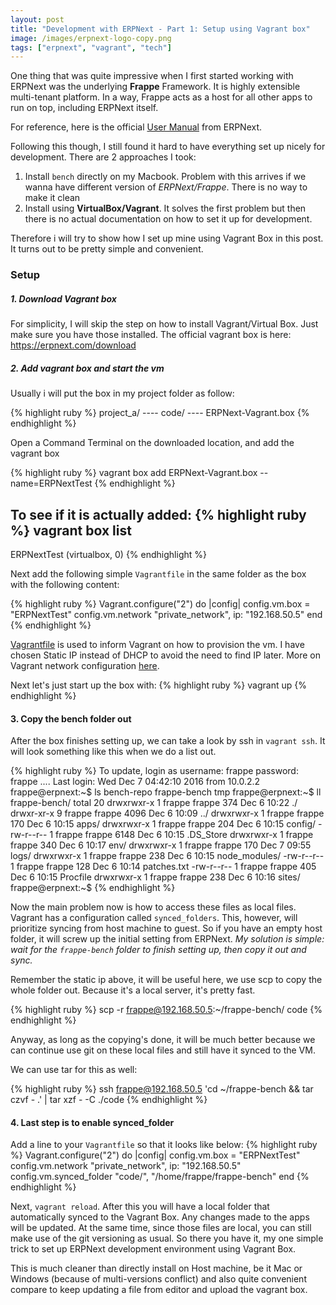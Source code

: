 ```yaml
---
layout: post
title: "Development with ERPNext - Part 1: Setup using Vagrant box"
image: /images/erpnext-logo-copy.png
tags: ["erpnext", "vagrant", "tech"]
---
```


One thing that was quite impressive when I first started working with ERPNext was the underlying **Frappe** Framework. It is highly extensible multi-tenant platform. In a way, Frappe acts as a host for all other apps to run on top, including ERPNext itself.

For reference, here is the official [User Manual](http://frappe.github.io/erpnext/user/manual/en/) from ERPNext. 

Following this though, I still found it hard to have everything set up nicely for development. There are 2 approaches I took:

  1. Install `bench` directly on my Macbook. Problem with this arrives if we wanna have different version of *ERPNext/Frappe*. There is no way to make it clean
  2. Install using **VirtualBox/Vagrant**. It solves the first problem but then there is no actual documentation on how to set it up for development.

Therefore i will try to show how I set up mine using Vagrant Box in this post. It turns out to be pretty simple and convenient. 

### Setup
##### 1. Download Vagrant box
For simplicity, I will skip the step on how to install Vagrant/Virtual Box. Just make sure you have those installed. The official vagrant box is here: https://erpnext.com/download

##### 2. Add vagrant box and start the vm
Usually i will put the box in my project folder as follow:  

{% highlight ruby %}
project_a/
---- code/
---- ERPNext-Vagrant.box
{% endhighlight %}

Open a Command Terminal on the downloaded location, and add the vagrant box

{% highlight ruby %}
vagrant box add ERPNext-Vagrant.box --name=ERPNextTest
{% endhighlight %}

To see if it is actually added: 
{% highlight ruby %}
vagrant box list
-----
ERPNextTest   (virtualbox, 0)
{% endhighlight %}

Next add the following simple `Vagrantfile` in the same folder as the box with the following content:

{% highlight ruby %}
Vagrant.configure("2") do |config|
  config.vm.box = "ERPNextTest"
  config.vm.network "private_network", ip: "192.168.50.5"
end
{% endhighlight %}

[Vagrantfile](https://www.vagrantup.com/docs/vagrantfile/) is used to inform Vagrant on how to provision the vm. I have chosen Static IP instead of DHCP to avoid the need to find IP later. More on Vagrant network configuration [here](https://www.vagrantup.com/docs/networking/private_network.html).

Next let's just start up the box with:
{% highlight ruby %}
vagrant up
{% endhighlight %}

#### 3. Copy the bench folder out 
After the box finishes setting up, we can take a look by ssh in `vagrant ssh`. It will look something like this when we do a list out.

{% highlight ruby %}
To update, login as
username: frappe
password: frappe
....
Last login: Wed Dec  7 04:42:10 2016 from 10.0.2.2
frappe@erpnext:~$ ls
bench-repo  frappe-bench  tmp
frappe@erpnext:~$ ll frappe-bench/
total 20
drwxrwxr-x 1 frappe frappe  374 Dec  6 10:22 ./
drwxr-xr-x 9 frappe frappe 4096 Dec  6 10:09 ../
drwxrwxr-x 1 frappe frappe  170 Dec  6 10:15 apps/
drwxrwxr-x 1 frappe frappe  204 Dec  6 10:15 config/
-rw-r--r-- 1 frappe frappe 6148 Dec  6 10:15 .DS_Store
drwxrwxr-x 1 frappe frappe  340 Dec  6 10:17 env/
drwxrwxr-x 1 frappe frappe  170 Dec  7 09:55 logs/
drwxrwxr-x 1 frappe frappe  238 Dec  6 10:15 node_modules/
-rw-r--r-- 1 frappe frappe  128 Dec  6 10:14 patches.txt
-rw-r--r-- 1 frappe frappe  405 Dec  6 10:15 Procfile
drwxrwxr-x 1 frappe frappe  238 Dec  6 10:16 sites/
frappe@erpnext:~$ 
{% endhighlight %}

Now the main problem now is how to access these files as local files. Vagrant has a configuration called `synced_folders`. This, however, will prioritize syncing from host machine to guest. So if you have an empty host folder, it will screw up the initial setting from ERPNext. *My solution is simple: wait for the `frappe-bench` folder to finish setting up, then copy it out and sync.*

Remember the static ip above, it will be useful here, we use scp to copy the whole folder out. Because it's a local server, it's pretty fast. 

{% highlight ruby %}
scp -r frappe@192.168.50.5:~/frappe-bench/ code
{% endhighlight %}

Anyway, as long as the copying's done, it will be much better because we can continue use git on these local files and still have it synced to the VM. 

We can use tar for this as well:

{% highlight ruby %}
ssh frappe@192.168.50.5 'cd ~/frappe-bench && tar czvf - .' | tar xzf - -C ./code
{% endhighlight %}

#### 4. Last step is to enable synced_folder
Add a line to your `Vagrantfile` so that it looks like below:
{% highlight ruby %}
Vagrant.configure("2") do |config|
  config.vm.box = "ERPNextTest"
  config.vm.network "private_network", ip: "192.168.50.5"
  config.vm.synced_folder "code/", "/home/frappe/frappe-bench"
end
{% endhighlight %}

Next, `vagrant reload`. 
After this you will have a local folder that automatically synced to the Vagrant Box. Any changes made to the apps will be updated. At the same time, since those files are local, you can still make use of the git versioning as usual. So there you have it, my one simple trick to set up ERPNext development environment using Vagrant Box. 

This is much cleaner than directly install on Host machine, be it Mac or Windows (because of multi-versions conflict) and also quite convenient compare to keep updating a file from editor and upload the vagrant box.
